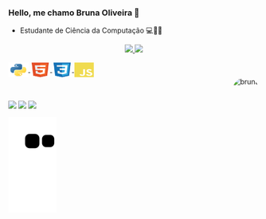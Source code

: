 ### Hello, me chamo Bruna Oliveira 👋
- Estudante de Ciência da Computação 💻👩‍💻
<div align="center">
	<a href="https://beacons.ai/brunaflaviaaoliveira">
	<img height="140em" src="https://github-readme-stats.vercel.app/api?username=brunaflaviaaoliveira&show_icons=true&theme=dracula&include_all_commits=true&count_private=true">
	<img height="140em" src="https://github-readme-stats.vercel.app/api/top-langs/?username=brunaflaviaaoliveira&layout=compact&langs_count=7&theme=dracula">
</div>
<div style="display: inline_block"><br>
  <img align="center" alt="Rafa-Python" height="30" width="40" src="https://raw.githubusercontent.com/devicons/devicon/master/icons/python/python-original.svg">
  <img align="center" alt="Rafa-HTML" height="30" width="40" src="https://raw.githubusercontent.com/devicons/devicon/master/icons/html5/html5-original.svg">
  <img align="center" alt="Rafa-CSS" height="30" width="40" src="https://raw.githubusercontent.com/devicons/devicon/master/icons/css3/css3-original.svg">
  <img align="center" alt="Rafa-Js" height="30" width="40" src="https://raw.githubusercontent.com/devicons/devicon/master/icons/javascript/javascript-plain.svg">
<div>
<a href="/"><img src="https://i.picasion.com/pic92/18ae5dc27b190a8fc097314689c5dd48.gif" height="150" border="0" align="right" alt="bruna" style="border-radius:50px;"/> </a><br/>
</div>

  ##
  
<div> 
  <a href="https://www.instagram.com/brunah_flaviah/" target="_blank"><img src="https://img.shields.io/badge/-Instagram-%23E4405F?style=for-the-badge&logo=instagram&logoColor=white" target="_blank"></a>
  <a href = "mailto:brunaflaviaaoliveira@gmail.com"><img src="https://img.shields.io/badge/-Gmail-%23333?style=for-the-badge&logo=gmail&logoColor=white" target="_blank"></a>
  <a href="https://www.linkedin.com/in/bruna-oliveira-7891b519b/" target="_blank"><img src="https://img.shields.io/badge/-LinkedIn-%230077B5?style=for-the-badge&logo=linkedin&logoColor=white" target="_blank"></a> 
 
  ![Snake animation](https://github.com/rafaballerini/rafaballerini/blob/output/github-contribution-grid-snake.svg)
 
</div>
